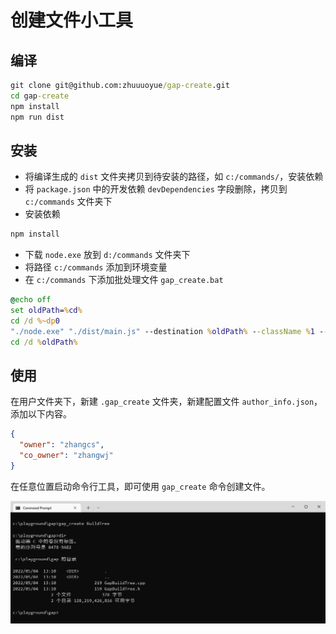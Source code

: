 # 创建文件小工具

## 编译

```cmd
git clone git@github.com:zhuuuoyue/gap-create.git
cd gap-create
npm install
npm run dist
```

## 安装

- 将编译生成的 `dist` 文件夹拷贝到待安装的路径，如 `c:/commands/`，安装依赖
- 将 `package.json` 中的开发依赖 `devDependencies` 字段删除，拷贝到 `c:/commands` 文件夹下
- 安装依赖

```cmd
npm install
```

- 下载 `node.exe` 放到 `d:/commands` 文件夹下
- 将路径 `c:/commands` 添加到环境变量
- 在 `c:/commands` 下添加批处理文件 `gap_create.bat`

```cmd
@echo off
set oldPath=%cd%
cd /d %~dp0
"./node.exe" "./dist/main.js" --destination %oldPath% --className %1 --files %2 %3 %4
cd /d %oldPath%
```

## 使用

在用户文件夹下，新建 `.gap_create` 文件夹，新建配置文件 `author_info.json`，添加以下内容。

```json
{
  "owner": "zhangcs",
  "co_owner": "zhangwj"
}
```

在任意位置启动命令行工具，即可使用 `gap_create` 命令创建文件。

![use gap_create](./images/use-gap-create.png)
